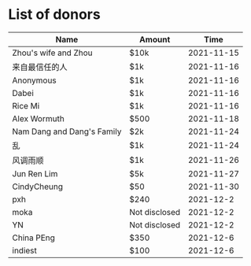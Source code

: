 # List of donors
| Name         | Amount | Time       |
|--------------|--------|------------|
| Zhou's wife and Zhou | $10k   | 2021-11-15 |
| 来自最信任的人 | $1k   | 2021-11-16 |
| Anonymous    | $1k    | 2021-11-16 |
| Dabei        | $1k    | 2021-11-16 |
| Rice Mi      | $1k    | 2021-11-16 |
| Alex Wormuth | $500  | 2021-11-18 |
| Nam Dang and Dang's Family | $2k   | 2021-11-24 |
| 乱           | $1k    | 2021-11-24 |
| 风调雨顺      | $1k    | 2021-11-26 |
| Jun Ren Lim  | $5k   | 2021-11-27 |
| CindyCheung  | $50   | 2021-11-30 |
| pxh | $240  | 2021-12-2 |
| moka | Not disclosed | 2021-12-2 |
| YN | Not disclosed | 2021-12-2 |
| China PEng | $350 | 2021-12-6 |
| indiest | $100 | 2021-12-6 |